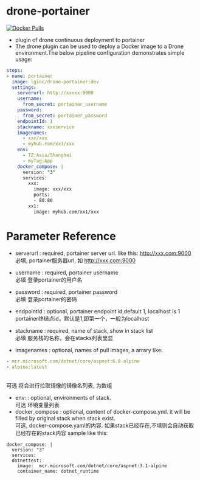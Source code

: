 # drone-portainer
[![Docker Pulls](https://img.shields.io/docker/pulls/lginc/drone-portainer.svg)](https://hub.docker.com/r/lginc/drone-portainer/)
+ plugin of drone continuous deployment to portainer
+ The drone plugin can be used to deploy a Docker image to a Drone environment.The below pipeline configuration demonstrates simple usage:

```yaml
steps:
- name: portainer
  image: lginc/drone-portainer:dev
  settings:
    serverurl: http://xxxxx:9000
    username: 
      from_secret: portainer_username
    password:
      from_secret: portainer_password
    endpointId: 1
    stackname: xxxservice
    imagenames: 
      - xxx/xxx
      - myhub.com/xx1/xxx
    env:
      - TZ:Asia/Shanghai
      - myTag:App
    docker_compose: |
      version: "3"
      services:
        xxx:
          image: xxx/xxx
          ports:
          - 80:80
        xx1:
          image: myhub.com/xx1/xxx
```
# Parameter Reference

+ serverurl
: required, portainer server url. like this: http://xxx.com:9000
<br> 必填, portainer服务器url, 如 http://xxx.com:9000
+ username
: required, portainer username
<br> 必填 登录portainer的用户名
+ password
: required, portainer password
<br> 必填 登录portainer的密码

+ endpointId
: optional, portainer endpoint id,default 1, localhost is 1 
<br> portainer终结点id，默认是1,即第一个，一般为localhost

+ stackname
: required, name of stack, show in stack list 
<br> 必填 服务栈的名称，会在stacks列表里显

+ imagenames
: optional, names of pull images, a arrary like: 
```yaml
- mcr.microsoft.com/dotnet/core/aspnet:6.0-alpine  
- alpine:latest
```
<br> 可选 将会进行拉取镜像的镜像名列表, 为数组

+ env:
: optional, environments of stack.
<br> 可选 环境变量列表 
+ docker_compose
: optional, content of docker-compose.yml.  it will be filled by original stack when stack exist.
<br> 可选, docker-compose.yaml的内容. 如果stack已经存在,不填则会自动获取已经存在的stack内容
sample like this:<br>
```
docker_compose: |
  version: "3"
  services:
  dotnettest:
    image:  mcr.microsoft.com/dotnet/core/aspnet:3.1-alpine
    container_name: dotnet_runtime
```

